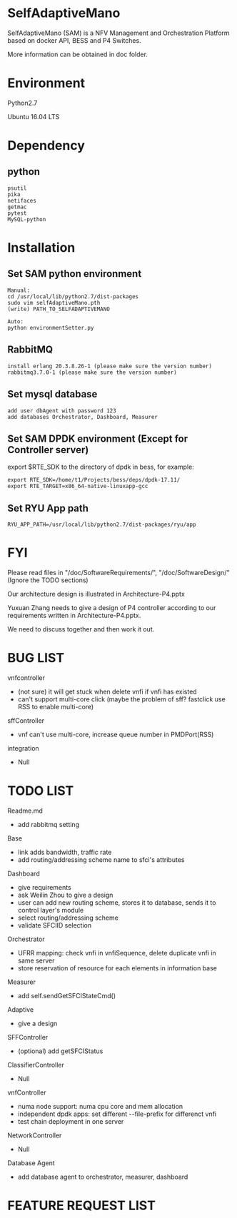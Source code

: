 # SelfAdaptiveMano

SelfAdaptiveMano (SAM) is a NFV Management and Orchestration Platform based on docker API, BESS and P4 Switches.

More information can be obtained in doc folder.

# Environment

Python2.7

Ubuntu 16.04 LTS

# Dependency

## python
```
psutil
pika
netifaces
getmac
pytest
MySQL-python
```

# Installation
## Set SAM python environment
```
Manual:
cd /usr/local/lib/python2.7/dist-packages
sudo vim selfAdaptiveMano.pth
(write) PATH_TO_SELFADAPTIVEMANO

Auto:
python environmentSetter.py
```

## RabbitMQ
```
install erlang 20.3.8.26-1 (please make sure the version number)
rabbitmq3.7.0-1 (please make sure the version number)
```

## Set mysql database
```
add user dbAgent with password 123
add databases Orchestrator, Dashboard, Measurer
```

## Set SAM DPDK environment (Except for Controller server)
export $RTE_SDK to the directory of dpdk in bess, for example:
``` 
export RTE_SDK=/home/t1/Projects/bess/deps/dpdk-17.11/
export RTE_TARGET=x86_64-native-linuxapp-gcc
```

## Set RYU App path
```
RYU_APP_PATH=/usr/local/lib/python2.7/dist-packages/ryu/app
```

# FYI

Please read files in "/doc/SoftwareRequirements/", "/doc/SoftwareDesign/" (Ignore the TODO sections)

Our architecture design is illustrated in Architecture-P4.pptx

Yuxuan Zhang needs to give a design of P4 controller according to our requirements written in Architecture-P4.pptx.

We need to discuss together and then work it out.

# BUG LIST

vnfcontroller
* (not sure) it will get stuck when delete vnfi if vnfi has existed
* can't support multi-core click (maybe the problem of sff? fastclick use RSS to enable multi-core)

sffController
* vnf can't use multi-core, increase queue number in PMDPort(RSS)

integration
* Null

# TODO LIST

Readme.md
* add rabbitmq setting

Base
* link adds bandwidth, traffic rate
* add routing/addressing scheme name to sfci's attributes

Dashboard
* give requirements
* ask Weilin Zhou to give a design
* user can add new routing scheme, stores it to database, sends it to control layer's module
* select routing/addressing scheme
* validate SFCIID selection

Orchestrator
* UFRR mapping: check vnfi in vnfiSequence, delete duplicate vnfi in same server
* store reservation of resource for each elements in information base

Measurer
* add self.sendGetSFCIStateCmd()

Adaptive
* give a design

SFFController
* (optional) add getSFCIStatus

ClassifierController
* Null

vnfController
* numa node support: numa cpu core and mem allocation
* independent dpdk apps: set different --file-prefix for differenct vnfi
* test chain deployment in one server

NetworkController
* Null

Database Agent
* add database agent to orchestrator, measurer, dashboard

# FEATURE REQUEST LIST
